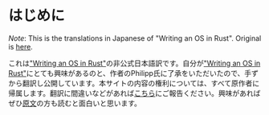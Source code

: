 # はじめに

_Note_: This is the translations in Japanese of "Writing an OS in Rust". Original is [here][original].

[original]: https://os.phil-opp.com/

これは["Writing an OS in Rust"][original]の非公式日本語訳です。自分が["Writing an OS in Rust"][original]にとても興味があるのと、作者のPhilipp氏に了承をいただいたので、手ずから翻訳し公開しています。本サイトの内容の権利については、すべて原作者に帰属します。翻訳に間違いなどがあれば[こちら][issues]にご報告ください。興味があればぜひ[原文][original]の方も読むと面白いと思います。

[issues]: https://github.com/JohnTitor/blog-os-ja/issues
[original]: https://os.phil-opp.com/
